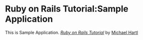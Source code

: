 # Ruby on Rails Tutorial:Sample Application

This is Sample Application.
[*Ruby on Rails Tutorial*](http://railstutorial.jp/)
by [Michael Hartl](http://michaelhartl.com/)
